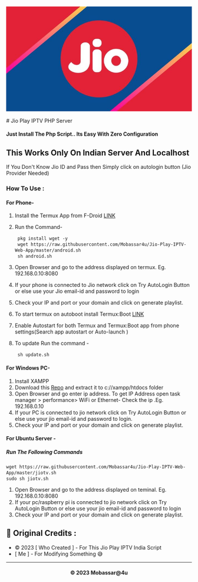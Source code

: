 <p align="center"><img src="https://raw.githubusercontent.com/Mobassar4u/Tata-Play-IPTV-India/main/Images/Jio%20TV%20Logo.jpg" ></p>  
  # Jio Play IPTV PHP Server

#### Just Install The Php Script.. Its Easy With Zero Configuration

## **This Works Only On Indian Server And Localhost**
> 
If You Don't Know Jio ID and Pass then Simply click on autologin button (Jio Provider Needed)

### **How To Use :**
####  For Phone-

1. Install the Termux App from F-Droid [LINK](https://f-droid.org/repo/com.termux_117.apk "LINK")
2. Run the Command-

        pkg install wget -y
        wget https://raw.githubusercontent.com/Mobassar4u/Jio-Play-IPTV-Web-App/master/android.sh
        sh android.sh

3. Open Browser and go to the address displayed on termux. Eg. 192.168.0.10:8080
4. If your phone is connected to Jio network click on Try AutoLogin Button or else use your Jio email-id and password to login
5. Check your IP and port or your domain and click on generate playlist.
6. To start termux on autoboot install Termux:Boot [LINK](https://f-droid.org/repo/com.termux.boot_7.apk "LINK")
7. Enable Autostart for both Termux and Termux:Boot app from phone settings(Search app autostart or Auto-launch )
8. To update Run the command -

        sh update.sh

####  For Windows PC-
1.  Install XAMPP
2. Download this [Repo](https://github.com/Mobassar4u/Jio-Play-IPTV-Web-App/archive/refs/heads/main.zip "Repo") and extract it to c://xampp/htdocs folder
3. Open Browser and go enter ip address. To get IP Address open task manager > performance> WiFi or Ethernet- Check the ip .Eg. 192.168.0.10
4. If your PC is connected to jio network click on Try AutoLogin Button or else use your jio email-id and password to login.
6. Check your IP and port or your domain and click on generate playlist.

####  For Ubuntu Server -
##### Run The Following Commands

    wget https://raw.githubusercontent.com/Mobassar4u/Jio-Play-IPTV-Web-App/master/jiotv.sh
    sudo sh jiotv.sh
1. Open Browser and go to the address displayed on teminal. Eg. 192.168.0.10:8080
2. If your pc/raspberry pi is connected to jio network click on Try AutoLogin Button or else use your jio email-id and password to login
3. Check your IP and port or your domain and click on generate playlist.

## 📝 Original Credits :

* © 2023 [ Who Created ] - For This Jio Play IPTV India Script
* [ Me ] - For Modifying Something 😅

---
<h4 align='center'>© 2023 Mobassar@4u</h4>

<!-- DO NOT REMOVE THIS CREDIT 🤬 🤬 -->

